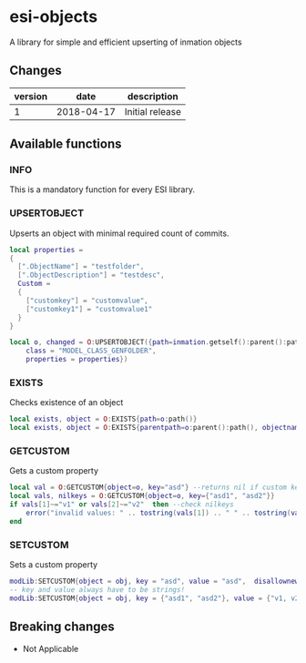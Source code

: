 # esi-objects

A library for simple and efficient upserting of inmation objects

## Changes

version | date | description
------- | ---- | -----------
1 | 2018-04-17 | Initial release

## Available functions

### INFO

This is a mandatory function for every ESI library.

### UPSERTOBJECT

Upserts an object with minimal required count of commits.

```lua
local properties =
{
  [".ObjectName"] = "testfolder",
  [".ObjectDescription"] = "testdesc",
  Custom =
  {
    ["customkey"] = "customvalue",
    ["customkey1"] = "customvalue1"
  }
}

local o, changed = O:UPSERTOBJECT({path=inmation.getself():parent():path(), 
    class = "MODEL_CLASS_GENFOLDER", 
    properties = properties})
```

### EXISTS

Checks existence of an object

```lua
local exists, object = O:EXISTS{path=o:path()}
local exists, object = O:EXISTS{parentpath=o:parent():path(), objectname=o.ObjectName}
```

### GETCUSTOM

Gets a custom property

```lua
local val = O:GETCUSTOM{object=o, key="asd"} --returns nil if custom key does not exist
local vals, nilkeys = O:GETCUSTOM{object=o, key={"asd1", "asd2"}}
if vals[1]~="v1" or vals[2]~="v2"  then --check nilkeys
    error("invalid values: " .. tostring(vals[1]) .. " " .. tostring(vals[2]) .. " " .. tostring(table.concat(nilkeys)))
end
```

### SETCUSTOM

Sets a custom property

```lua
modLib:SETCUSTOM{object = obj, key = "asd", value = "asd",  disallownewkeys = false}
-- key and value always have to be strings!
modLib:SETCUSTOM{object = obj, key = {"asd1", "asd2"}, value = {"v1, v2"}}
```

## Breaking changes

- Not Applicable